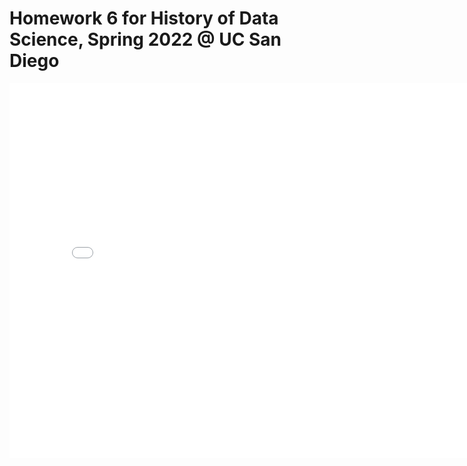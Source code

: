 # Homework 6 for History of Data Science, Spring 2022 @ UC San Diego

<iframe src='../snow-map.html' width=800 height=600 frameBorder=0></iframe>
